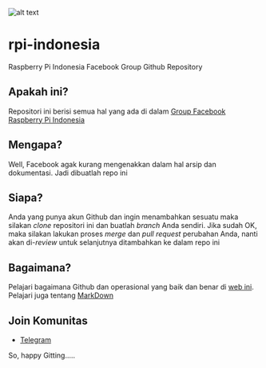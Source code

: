 ![alt text](https://scontent-sin6-1.xx.fbcdn.net/v/t1.0-9/15085661_10154770620151091_956092209068553815_n.jpg?oh=165c179d0dfb7ce5aace83428eb80ffa&oe=5A350F63 "Raspberry Pi Indonesia")
# rpi-indonesia
Raspberry Pi Indonesia Facebook Group Github Repository

## Apakah ini?
Repositori ini berisi semua hal yang ada di dalam [Group Facebook Raspberry Pi Indonesia](https://www.facebook.com/groups/raspberrypi.indonesia/)

## Mengapa?
Well, Facebook agak kurang mengenakkan dalam hal arsip dan dokumentasi. Jadi dibuatlah repo ini

## Siapa?
Anda yang punya akun Github dan ingin menambahkan sesuatu maka silakan *clone* repositori ini dan buatlah *branch* Anda sendiri. Jika sudah OK, maka silakan lakukan proses *merge* dan *pull request* perubahan Anda, nanti akan di-*review* untuk selanjutnya ditambahkan ke dalam repo ini

## Bagaimana?
Pelajari bagaimana Github dan operasional yang baik dan benar di [web ini](http://nvie.com/posts/a-successful-git-branching-model/). Pelajari juga tentang [MarkDown](https://github.com/adam-p/markdown-here/wiki/Markdown-Cheatsheet)

## Join Komunitas
+ [Telegram](https://t.me/raspberrypi_id)

So, happy Gitting.....
